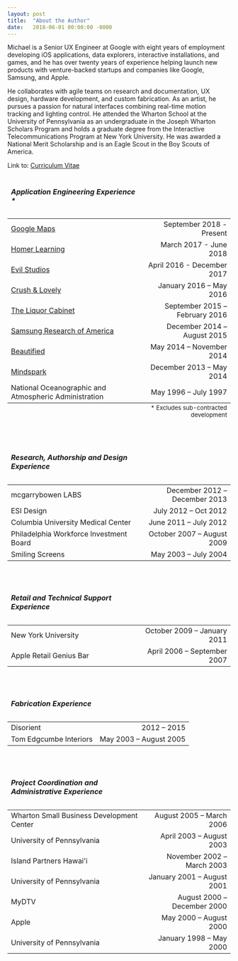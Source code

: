 ```yaml
---
layout: post
title:  "About the Author"
date:   2018-06-01 00:00:00 -0000
---
```


Michael is a Senior UX Engineer at Google with eight years of employment developing iOS applications, data explorers, interactive installations, and games, and he has over twenty years of experience helping launch new products with venture-backed startups and companies like Google, Samsung, and Apple.<!--break--> 

He collaborates with agile teams on research and documentation, UX design, hardware development, and custom fabrication. As an artist, he pursues a passion for natural interfaces combining real-time motion tracking and lighting control. He attended the Wharton School at the University of Pennsylvania as an undergraduate in the Joseph Wharton Scholars Program and holds a graduate degree from the Interactive Telecommunications Program at New York University. He was awarded a National Merit Scholarship and is an Eagle Scout in the Boy Scouts of America.

Link to: [Curriculum Vitae](http://secretatomics.com/curriculum_vitae.pdf)

<table style="width:100%">
	<thead><tr><td><h5>Application Engineering Experience *</h5></td><td></td></tr></thead>
		<tr><td><a href="/professional_experience_08082022#google-maps">Google Maps</a></td><td align="right">September 2018 - Present</td></tr>
		<tr><td><a href="/professional_experience_08082022#homer-learning">Homer Learning</a></td><td align="right">March 2017 - June 2018</td></tr>
		<tr><td><a href="/professional_experience_08082022#evil-studios">Evil Studios</a></td><td align="right">April 2016 - December 2017</td></tr>
		<tr><td><a href="/professional_experience_08082022#crush-and-lovely">Crush & Lovely</a></td><td align="right">January 2016 – May 2016</td></tr>
		<tr><td><a href="/professional_experience_08082022#liquor-cabinet">The Liquor Cabinet</a></td><td align="right">September 2015 – February 2016</td></tr>
		<tr><td><a href="/professional_experience_08082022#samsung">Samsung Research of America</a></td><td align="right">December 2014 – August 2015</td></tr>
		<tr><td><a href="/professional_experience_08082022#beautified">Beautified</a></td><td align="right">May 2014 – November 2014</td></tr>
		<tr><td><a href="/professional_experience_08082022#mindspark">Mindspark</a></td><td align="right">December 2013 – May 2014</td></tr>
		<tr><td>National Oceanographic and Atmospheric Administration</td><td align="right">May 1996 – July 1997</td></tr>
		<tfoot><tr><td></td><td align="right"><sub>* Excludes sub-contracted development</sub></td></tr></tfoot>
</table>
<br>
<table style="width:100%">
	<thead><tr><td><h5>Research, Authorship and Design Experience</h5></td><td></td></tr></thead>
		<tr><td>mcgarrybowen LABS</td><td align="right">December 2012 – December 2013</td></tr>
		<tr><td>ESI Design</td><td align="right">July 2012 – Oct 2012</td></tr>
		<tr><td>Columbia University Medical Center</td><td align="right">June 2011 – July 2012</td></tr>
		<tr><td>Philadelphia Workforce Investment Board</td><td align="right">October 2007 – August 2009</td></tr>
		<tr><td>Smiling Screens</td><td align="right">May 2003 – July 2004</td></tr>
</table>
<br>
<table style="width:100%">
	<thead><tr><td><h5>Retail and Technical Support Experience</h5></td><td></td></tr></thead>
		<tr><td>New York University</td><td align="right">October 2009 – January 2011</td></tr>
		<tr><td>Apple Retail Genius Bar</td><td align="right">April 2006 – September 2007</td></tr>
</table>
<br>
<table style="width:100%">
	<thead><tr><td><h5>Fabrication Experience</h5></td><td></td></tr></thead>
		<tr><td>Disorient</td><td align="right">2012 – 2015</td></tr>
		<tr><td>Tom Edgcumbe Interiors</td><td align="right">May 2003 – August 2005</td></tr>
</table>
<br>
<table style="width:100%">
	<thead><tr><td><h5>Project Coordination and Administrative Experience</h5></td><td></td></tr></thead>
		<tr><td>Wharton Small Business Development Center</td><td align="right">August 2005 – March 2006</td></tr>
		<tr><td>University of Pennsylvania</td><td align="right">April 2003 – August 2003</td></tr>
		<tr><td>Island Partners Hawai'i</td><td align="right">November 2002 – March 2003</td></tr>
		<tr><td>University of Pennsylvania</td><td align="right">January 2001 – August 2001</td></tr>
		<tr><td>MyDTV</td><td align="right">August 2000 – December 2000</td></tr>
		<tr><td>Apple</td><td align="right">May 2000 – August 2000</td></tr>
		<tr><td>University of Pennsylvania</td><td align="right">January 1998 – May 2000</td></tr>
</table>
